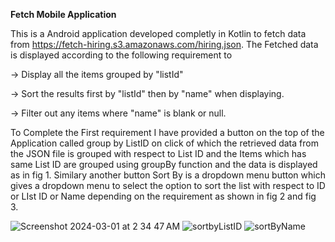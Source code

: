 **Fetch Mobile Application**

This is a Android application developed completly in Kotlin to fetch data from https://fetch-hiring.s3.amazonaws.com/hiring.json.
The Fetched data is displayed according to the following requirement to

-> Display all the items grouped by "listId"

-> Sort the results first by "listId" then by "name" when displaying.

-> Filter out any items where "name" is blank or null.


To Complete the First requirement I have provided a button on the top of the Application called group by ListID on click of which the retrieved data from the JSON file is grouped with respect to List ID and the Items which has same List ID are grouped using groupBy function and the data is displayed as in fig 1.
Similary another button Sort By is a dropdown menu button which gives a dropdown menu to select the option to sort the list with respect to ID or LIst ID or Name depending on the requirement as shown in fig 2 and fig 3.


![Screenshot 2024-03-01 at 2 34 47 AM](https://github.com/Surabhijj/Fetch-Mobile-Application/assets/73160422/ecb65968-d569-43b9-b174-d806418fa9d7)
 ![sortbyListID](https://github.com/Surabhijj/Fetch-Mobile-Application/assets/73160422/09ffac04-d438-41cb-953e-e90b4fcff168)
 ![sortByName](https://github.com/Surabhijj/Fetch-Mobile-Application/assets/73160422/30b032b6-28e3-42cc-b4bd-9fd284061eb4)



